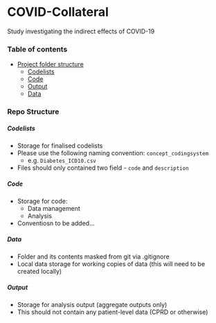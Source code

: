 # COVID-Collateral
Study investigating the indirect effects of COVID-19

### Table of contents
- [Project folder structure](#repo-structure)
  + [Codelists](#codelists)
  + [Code](#code)
  + [Output](#output)
  + [Data](#data)
  
### Repo Structure
##### Codelists
- Storage for finalised codelists 
- Please use the following naming convention: `concept_codingsystem`
  - e.g. `Diabetes_ICD10.csv` 
- Files should only contained two field - `code` and `description` 

##### Code
- Storage for code:
  - Data management 
  - Analysis
- Conventiosn to be added...

##### Data
- Folder and its contents masked from git via .gitignore
- Local data storage for working copies of data (this will need to be created locally)

##### Output
- Storage for analysis output (aggregate outputs only)
- This should not contain any patient-level data (CPRD or otherwise)

